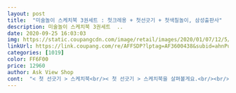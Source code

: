 ```yaml
---
layout: post 
title:  "미술놀이 스케치북 3권세트 : 첫크레용 + 첫선긋기 + 첫색칠놀이, 삼성출판사" 
description: 미술놀이 스케치북 3권세트  ..
date: 2020-09-25 16:03:03 
img: https://static.coupangcdn.com/image/retail/images/2020/01/07/12/5/513b1720-77c1-4dd3-bc36-0fa7079cbacf.jpg 
linkUrl: https://link.coupang.com/re/AFFSDP?lptag=AF3600438&subid=ahnPublicAsk&pageKey=1155667134&itemId=2131139305&vendorItemId=70129672275&traceid=V0-113-2079ce83a7eee226 
categories: [1019] 
color: FF6F00 
price: 12960 
author: Ask View Shop 
cont:  "< 첫 선긋기 > 스케치북<br/>< 첫 선긋기 > 스케치북을 살펴볼게요.<br/><br/>< 첫 크레용 > 스케치북은요,<br/>1,2,3,4 등의 순서를 찾아 이어주면<br/>2권이라 여분있는느낌이라 좋아요<br/>3권이 종류별로있고 크기도 넉넉하니 커서 좋더라구요<br/>3세라고 쓰여져 있지만 난이도는 만3세정도는 되야 할수있은 정도의<br/>60가지 재미있는 활동이 가능하구요,<br/>[ ​아이가 이렇게 활용해요 ]<br/>[ 스케치북  3종 간단 소개  ]<br/>​<br/>​[ 스케치북 디테일 ]<br/>​동물 색칠하기<br/>​스케치북을 아이에게 던져주고​<br/>​역시 60가지 활동이 가능하답니다.<br/><br/>​운필력 뿐 아니라 집중력도<br/>​제 딸은 책을 읽을때도 그림체에 따라<br/>​직선도 그었다가<br/>곡선도 그었다가<br/>공룡 색칠하기 등<br/>귀엽고 예쁜 그림에 반해<br/>귀엽지 않나요?<br/>그래도 믿고쓰는 브랜드에요 가격이쪼꼼 흠일데가있지만요<br/>그래서 선긋기책은 좀 더 크면줄려고 넣어둿네요<br/>그림들이 너무도 아기자기하고<br/>그저 색칠하는것.<br/> 선긋기.<br/> 그림그리기방법 등<br/>꺾은선, 삐죽선도 그었다가<br/>꽃, 나무 색칠하기<br/>난이도가 조금 높고​<br/>남자아이라 여자아이들보다는 정교함이 떨어지는데 보고 잘 따라하고<br/>더 좋아하고 관심을가지네요<br/>더욱 믿음이 간다할까요?<br/>동물보며 그동물의 색을 찾아 색칠공부하고 했습니다.<br/><br/>동물이 나타나는 재미있는 그리기랍니다^^<br/>두번째, <첫 색칠하기 > 스케치북은요,<br/>딱봐도 숫자적힌거아는애기가 해야될거같은데<br/>딸 유니가 어떻게 활용하는지 보았습니다.<br/><br/>로켓배송이라 요즘같은 시국에 빨리 와주니 좋아요<br/>루한 그림체가 좀 있는 모양이더라구요.<br/><br/>만 3세 이후 활용하면 좋을 것 같아요.<br/><br/>만족도가 높아질 수 있답니다.<br/><br/>모서리도 완전 뾰족한게아니고 살짝 둥글어서 다칠위험적어요<br/>모양, 무늬 그리기를 통해 집중력과<br/>모양도 그리고 자유 그림도 그려봅니다.<br/><br/>빨리 로켓배송제품이 풀려서 많아지길빕니다<br/>사진첨부해서 보시면 알겠지만 3권내용이 조금씩 달라요.<br/><br/>삼성출판사의 명성에 걸맞게<br/>색칠하는거니 둘다 좋아는해요<br/>색칠하는건 첫색칠놀이보다는 첫크레용을 애기가<br/>색칠하는게 2권이라서 넘넘좋아요<br/>생각보다 날카롭지 않아서 다행이였어요.<br/><br/>선긋기 스케치북은 앞뒷면 꽉채워​<br/>순서에 맞춰 흥미롭게 그려요<br/>쉽게 흥미를 잃을 것 같으니<br/>쉽고 흥미로운 그리기가 가능해요❤<br/>스프링제본이라 저절로넘어가거나  고정시킬필요없어서<br/>시국이 이러해 로켓배송제품이 많이줄어들어 슬프긴하지만<br/>싫은 책이 구분되고는 하는데,<br/>아이 자신도 모르게 열심히 색칠하게 되는<br/>아이가 7살인데 그림그리고 색칠하는 것을 좋아해서 주문했어요.<br/><br/>아이가 보기에 무섭게 느껴지거나<br/>아이의 마음을 쏙 빼앗아가네요<br/>아이의 호불호가 없을법한 그림으로<br/>아직 숫자를보고 읽지는 못하거든요<br/>애기를생각해서 만들어서 그런거겟죠?<br/>어린 아이도 쉽게 칠하고​<br/>엄마와 함께하던 딸이지만<br/>완성도를 높일 수 있기에 아이 스스로의<br/>요 브랜드 개인적으로 좋아하는 브랜드이기에<br/>요런 좋은제품 빨리갔다주시니 지겨워하는 아기에게<br/>요술같은 스케치북이랍니다.<br/><br/>요즘같이 밖에나가기힘들어서 집에서 방콕해야하는시기에<br/>요즘부쩍흥미있는 자동차가있으니 크레용책을 더좋아하네요<br/>이 스케치북은<br/>이것도 60가지 활동이 가능하구요,<br/>이렇게 3종으로 구성되어있어요.<br/><br/>이제 막 31개월 접어드는 아기입니다<br/>잘 할 수 있을 것 같다고 판단,<br/>잘짜여진 스케치북이에요.<br/><br/>저희애기는 하나에서 열까지 말로는 다하지만<br/>정렬되어 있기에 차근차근 익히어​<br/>직선 > 곡선 > 꺾은선 등의 순으로<br/>집근처마트에 이브랜드가 입점해있어서<br/>집에 색연필도 종류별로 다있을정도니깐요<br/>쭉 보셔서 아시겠지만,<br/>창의력을 발달시킬 수 있겠네요<br/>책 내부를 열어보면<br/>책 표지가 날카로우면 어쩌나 하고 비닐 포장 뜯기전에 걱정했는데<br/>책안에 그려져있는 그림들이 아기자기한 캐릭터들이다보니<br/>처음 그리기, 색칠놀이 라기에<br/>첨엔 어디브랜드인지 모르고 샀는데 받고나서보니 마이리틀타이거네요.<br/><br/>첫 색칠놀이<br/>첫 선긋기<br/>첫 크레용​<br/>첫선긋기책은 31갤이 하기엔 넘 어려운거같네요<br/>최근에는 잘안나가서그런건지 요제품은 본 기억이없네용ㅠ<br/>추가구매 할 의향 있을만큼 정말 완벽한 색칠놀이 책입니다.<br/><br/>컬러풀하고 귀여운 그림들로 구성되어<br/>쿠팡체험단 이벤트로 상품을 무료로 제공 받아 작성한 구매 후기입니다.<br/><br/>크레용 스케치북은 색칠하는면이 넓은 편이라<br/>탈것 색칠하기<br/>특히 무엇보다 색칠좋아하는 울애기한테 필요한<br/>특히나 운필력이 약한 아이들은<br/>편하게 넘길수있으니 편해요<br/>평소 어떠한 학습이든 놀이든<br/>평소에도 그림그리고 색칠하는걸 좋아하구요<br/>필요할때 자주 이용하거든요<br/>하고싶은거 막 넘겨서 여기저기 색칠하기에<br/>하지만 이 미술놀이 스케치북은<br/>한가지 색으로, 다양한 색으로 칠하고<br/>한줄기 희망을주신거같아 감사합니다<br/>향상시켜 주겠어요^^<br/>헤프게쓰는거도있기에 1권이면 아쉬울텐데<br/>혼자서도 흥미롭고 재미있게​<br/>" 
---
```

